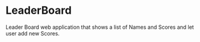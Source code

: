 # LeaderBoard
Leader Board web application that shows a list of Names and Scores and let user add new Scores.
